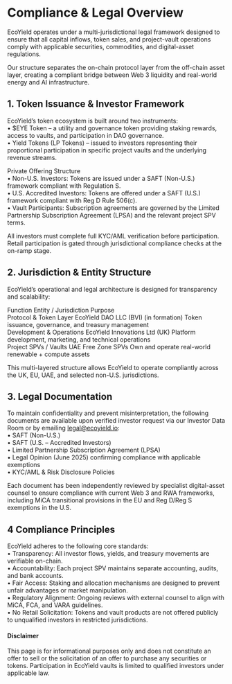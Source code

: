 # Compliance & Legal Overview

EcoYield operates under a multi-jurisdictional legal framework designed to ensure that all capital inflows, token sales, and project-vault operations comply with applicable securities, commodities, and digital-asset regulations.

Our structure separates the on-chain protocol layer from the off-chain asset layer, creating a compliant bridge between Web 3 liquidity and real-world energy and AI infrastructure.

## 1. Token Issuance & Investor Framework

EcoYield’s token ecosystem is built around two instruments:\
• $EYE Token – a utility and governance token providing staking rewards, access to vaults, and participation in DAO governance.\
• Yield Tokens (LP Tokens) – issued to investors representing their proportional participation in specific project vaults and the underlying revenue streams.

Private Offering Structure\
• Non-U.S. Investors: Tokens are issued under a SAFT (Non-U.S.) framework compliant with Regulation S.\
• U.S. Accredited Investors: Tokens are offered under a SAFT (U.S.) framework compliant with Reg D Rule 506(c).\
• Vault Participants: Subscription agreements are governed by the Limited Partnership Subscription Agreement (LPSA) and the relevant project SPV terms.

All investors must complete full KYC/AML verification before participation.\
Retail participation is gated through jurisdictional compliance checks at the on-ramp stage.

## 2. Jurisdiction & Entity Structure

EcoYield’s operational and legal architecture is designed for transparency and scalability:

Function Entity / Jurisdiction Purpose\
Protocol & Token Layer EcoYield DAO LLC (BVI) (in formation) Token issuance, governance, and treasury management\
Development & Operations EcoYield Innovations Ltd (UK) Platform development, marketing, and technical operations\
Project SPVs / Vaults UAE Free Zone SPVs Own and operate real-world renewable + compute assets

This multi-layered structure allows EcoYield to operate compliantly across the UK, EU, UAE, and selected non-U.S. jurisdictions.

## 3. Legal Documentation

To maintain confidentiality and prevent misinterpretation, the following documents are available upon verified investor request via our Investor Data Room or by emailing legal@ecoyield.io:\
• SAFT (Non-U.S.)\
• SAFT (U.S. – Accredited Investors)\
• Limited Partnership Subscription Agreement (LPSA)\
• Legal Opinion (June 2025) confirming compliance with applicable exemptions\
• KYC/AML & Risk Disclosure Policies

Each document has been independently reviewed by specialist digital-asset counsel to ensure compliance with current Web 3 and RWA frameworks, including MiCA transitional provisions in the EU and Reg D/Reg S exemptions in the U.S.

## 4 Compliance Principles

EcoYield adheres to the following core standards:\
• Transparency: All investor flows, yields, and treasury movements are verifiable on-chain.\
• Accountability: Each project SPV maintains separate accounting, audits, and bank accounts.\
• Fair Access: Staking and allocation mechanisms are designed to prevent unfair advantages or market manipulation.\
• Regulatory Alignment: Ongoing reviews with external counsel to align with MiCA, FCA, and VARA guidelines.\
• No Retail Solicitation: Tokens and vault products are not offered publicly to unqualified investors in restricted jurisdictions.

#### Disclaimer

This page is for informational purposes only and does not constitute an offer to sell or the solicitation of an offer to purchase any securities or tokens. Participation in EcoYield vaults is limited to qualified investors under applicable law.
